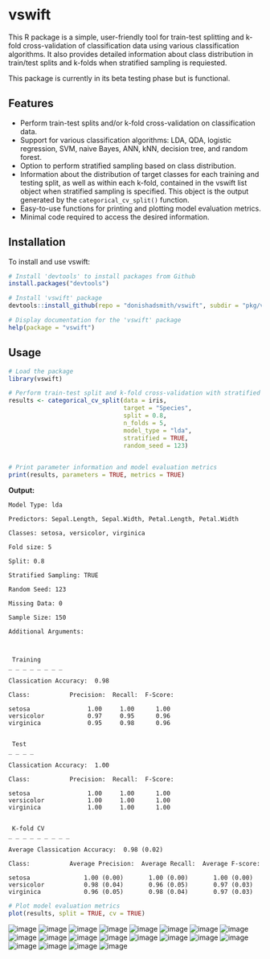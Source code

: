 # vswift
This R package is a simple, user-friendly tool for train-test splitting and k-fold cross-validation of classification data using various classification algorithms. It also provides detailed information about class distribution in train/test splits and k-folds when stratified sampling is requiested.

This package is currently in its beta testing phase but is functional.


## Features

- Perform train-test splits and/or k-fold cross-validation on classification data.
- Support for various classification algorithms: LDA, QDA, logistic regression, SVM, naive Bayes, ANN, kNN, decision tree, and random forest.
- Option to perform stratified sampling based on class distribution.
- Information about the distribution of target classes for each training and testing split, as well as within each k-fold, contained in the vswift list object when stratified sampling is specified. This object is the output generated by the `categorical_cv_split()` function.
- Easy-to-use functions for printing and plotting model evaluation metrics.
- Minimal code required to access the desired information.

## Installation

To install and use vswift:

```R
# Install 'devtools' to install packages from Github
install.packages("devtools")

# Install 'vswift' package
devtools::install_github(repo = "donishadsmith/vswift", subdir = "pkg/vswift")

# Display documentation for the 'vswift' package
help(package = "vswift")
```
## Usage

```R
# Load the package
library(vswift)

# Perform train-test split and k-fold cross-validation with stratified sampling
results <- categorical_cv_split(data = iris,
                                target = "Species",
                                split = 0.8,
                                n_folds = 5,
                                model_type = "lda",
                                stratified = TRUE,
                                random_seed = 123)
                                
```
```R
# Print parameter information and model evaluation metrics
print(results, parameters = TRUE, metrics = TRUE)
```
**Output:**
```
Model Type: lda

Predictors: Sepal.Length, Sepal.Width, Petal.Length, Petal.Width

Classes: setosa, versicolor, virginica

Fold size: 5

Split: 0.8

Stratified Sampling: TRUE

Random Seed: 123

Missing Data: 0

Sample Size: 150

Additional Arguments: 



 Training 
_ _ _ _ _ _ _ _ 

Classication Accuracy:  0.98 

Class:           Precision:  Recall:  F-Score:

setosa                1.00     1.00      1.00 
versicolor            0.97     0.95      0.96 
virginica             0.95     0.98      0.96 


 Test 
_ _ _ _ 

Classication Accuracy:  1.00 

Class:           Precision:  Recall:  F-Score:

setosa                1.00     1.00      1.00 
versicolor            1.00     1.00      1.00 
virginica             1.00     1.00      1.00 


 K-fold CV 
_ _ _ _ _ _ _ _ _ 

Average Classication Accuracy:  0.98 (0.02) 

Class:           Average Precision:  Average Recall:  Average F-score:

setosa               1.00 (0.00)       1.00 (0.00)       1.00 (0.00) 
versicolor           0.98 (0.04)       0.96 (0.05)       0.97 (0.03) 
virginica            0.96 (0.05)       0.98 (0.04)       0.97 (0.03) 
```
```R
# Plot model evaluation metrics
plot(results, split = TRUE, cv = TRUE)
```
![image](https://user-images.githubusercontent.com/112973674/236356074-7f420bc3-63fd-4407-9dc7-4ed09506886c.png)
![image](https://user-images.githubusercontent.com/112973674/236356083-f59ebafc-e5a4-4dab-a696-de5a6ae723be.png)
![image](https://user-images.githubusercontent.com/112973674/236356088-fe71f5a3-ecfa-4934-9049-13305ce5d56e.png)
![image](https://user-images.githubusercontent.com/112973674/236356101-8eccba78-b0be-4473-a822-61eb00edc8d9.png)
![image](https://user-images.githubusercontent.com/112973674/236356111-1cf184ba-6ef3-41a4-8c95-5f98902c72ee.png)
![image](https://user-images.githubusercontent.com/112973674/236356127-fb8c7da4-762c-4164-a8f0-0496e66c8c04.png)
![image](https://user-images.githubusercontent.com/112973674/236356144-33e15f57-ed6a-4be0-a798-e5fbef815e2d.png)
![image](https://user-images.githubusercontent.com/112973674/236356158-0afc4f51-7a62-4a28-bd60-07c2a632d311.png)
![image](https://user-images.githubusercontent.com/112973674/236356175-d45d32af-115c-48cc-8503-275197a48b61.png)
![image](https://user-images.githubusercontent.com/112973674/236356220-998d8e21-0640-444f-8f0b-f3e8133bfe82.png)
![image](https://user-images.githubusercontent.com/112973674/236356233-3f5fd69d-d3a3-4d1e-ab51-340e5351db86.png)
![image](https://user-images.githubusercontent.com/112973674/236356246-da9dc81e-ae80-4353-8261-a31d9854c9b5.png)
![image](https://user-images.githubusercontent.com/112973674/236356256-db6dab3c-7c51-46ad-a6f8-a23cc845ea63.png)
![image](https://user-images.githubusercontent.com/112973674/236356275-bafd982f-f6d8-4368-a240-202277ecdc09.png)
![image](https://user-images.githubusercontent.com/112973674/236356283-bf0e47dc-f8ac-41fe-bae7-49dbd5785d9e.png)
![image](https://user-images.githubusercontent.com/112973674/236356294-933e0eda-e7c6-47d8-8017-a817b4394a01.png)
![image](https://user-images.githubusercontent.com/112973674/236356306-b101c0a4-049e-45f1-bf70-371968d90b06.png)
![image](https://user-images.githubusercontent.com/112973674/236356316-6bbad7cd-ddf3-460a-8c41-e4198cdb58f6.png)
![image](https://user-images.githubusercontent.com/112973674/236356328-45cdbd5d-a88b-4191-92b7-8503d44fb036.png)
![image](https://user-images.githubusercontent.com/112973674/236356341-2af76050-18bf-4d21-8504-c598176f8269.png)















